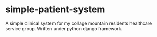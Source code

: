 # simple-patient-system
A simple clinical system for my collage mountain residents healthcare service group. Written under python django framework.
